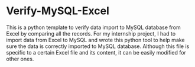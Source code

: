 # Verify-MySQL-Excel
This is a python template to verify data import to MySQL database from Excel by comparing all the records.
For my internship project, I had to import data from Excel to MySQL and wrote this python tool to help make sure the data is correctly imported to MySQL database.
Although this file is specific to a certain Excel file and its content, it can be easily modified for other ones.
